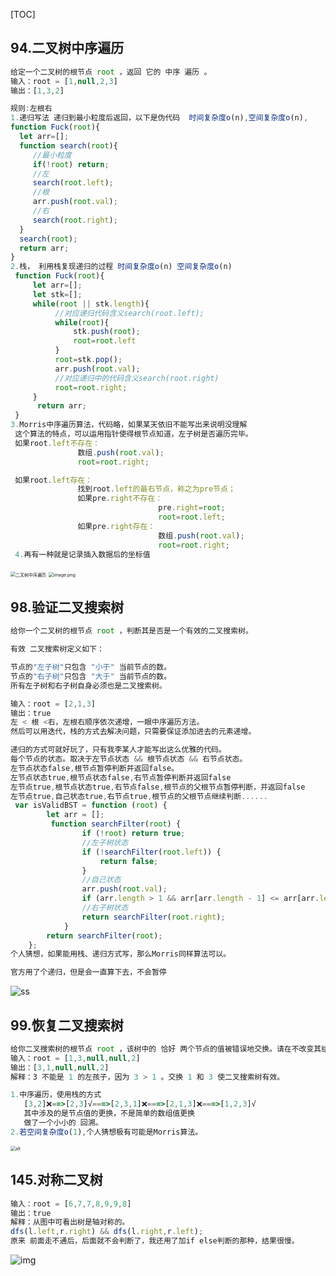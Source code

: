 [TOC]

## 94.二叉树中序遍历

```js
给定一个二叉树的根节点 root ，返回 它的 中序 遍历 。
输入：root = [1,null,2,3]
输出：[1,3,2]

规则:左根右
1.递归写法 递归到最小粒度后返回，以下是伪代码  时间复杂度o(n),空间复杂度o(n),
function Fuck(root){
  let arr=[];
  function search(root){
     //最小粒度
     if(!root) return;
     //左
     search(root.left);
     //根
     arr.push(root.val);
     //右
     search(root.right);
  }
  search(root);
  return arr;
}
2.栈， 利用栈复现递归的过程 时间复杂度o(n) 空间复杂度o(n)
 function Fuck(root){
     let arr=[];
     let stk=[];
     while(root || stk.length){
          //对应递归代码含义search(root.left);
          while(root){
              stk.push(root);
              root=root.left
          }
          root=stk.pop();
          arr.push(root.val);
          //对应递归中的代码含义search(root.right)
          root=root.right;   
     }
      return arr;
 }
3.Morris中序遍历算法，代码略，如果某天依旧不能写出来说明没理解
 这个算法的特点，可以运用指针使得根节点知道，左子树是否遍历完毕。
 如果root.left不存在：
               数组.push(root.val);
               root=root.right;

 如果root.left存在：
               找到root.left的最右节点，称之为pre节点；
               如果pre.right不存在：
                                 pre.right=root;
                                 root=root.left;
               如果pre.right存在：
                                 数组.push(root.val);
                                 root=root.right;
 4.再有一种就是记录插入数据后的坐标值              
```

<img src="https://assets.leetcode.com/uploads/2020/09/15/inorder_1.jpg" alt="二叉树中序遍历" style="zoom:50%;" />

<img src="https://s2.loli.net/2024/04/15/MzaOJyqQdgsGhS8.png" alt="image.png" style="zoom:50%;" />

## 98.验证二叉搜索树

```js
给你一个二叉树的根节点 root ，判断其是否是一个有效的二叉搜索树。

有效 二叉搜索树定义如下：

节点的"左子树"只包含 "小于" 当前节点的数。
节点的"右子树"只包含 "大于" 当前节点的数。
所有左子树和右子树自身必须也是二叉搜索树。

输入：root = [2,1,3]
输出：true
左 < 根 <右，左根右顺序依次递增，一眼中序遍历方法。
然后可以用迭代，栈的方式去解决问题，只需要保证添加进去的元素递增。

递归的方式可就好玩了，只有我李某人才能写出这么优雅的代码。
每个节点的状态。取决于左节点状态 && 根节点状态 && 右节点状态。
左节点状态false,根节点暂停判断并返回false。
左节点状态true,根节点状态false,右节点暂停判断并返回false
左节点true,根节点状态true,右节点false,根节点的父根节点暂停判断，并返回false
左节点true,自己状态true,右节点true,根节点的父根节点继续判断......
 var isValidBST = function (root) {
        let arr = [];
         function searchFilter(root) {
                if (!root) return true;
                //左子树状态
                if (!searchFilter(root.left)) {
                    return false;
                }
                //自己状态
                arr.push(root.val);
                if (arr.length > 1 && arr[arr.length - 1] <= arr[arr.length - 2]) return false;
                //右子树状态
                return searchFilter(root.right);
            }
        return searchFilter(root);
    };
个人猜想，如果能用栈、递归方式写，那么Morris同样算法可以。

官方用了个递归，但是会一直算下去，不会暂停
```

![ss](https://assets.leetcode.com/uploads/2020/12/01/tree1.jpg)



## 99.恢复二叉搜索树

```js
给你二叉搜索树的根节点 root ，该树中的 恰好 两个节点的值被错误地交换。请在不改变其结构的情况下，恢复这棵树 。
输入：root = [1,3,null,null,2]
输出：[3,1,null,null,2]
解释：3 不能是 1 的左孩子，因为 3 > 1 。交换 1 和 3 使二叉搜索树有效。

1.中序遍历，使用栈的方式
   [3,2]❌==>[2,3]√===>[2,3,1]❌===>[2,1,3]❌===>[1,2,3]√
   其中涉及的是节点值的更换，不是简单的数组值更换
   做了一个小小的 回溯。
2.若空间复杂度o(1),个人猜想极有可能是Morris算法。
```

<img src="https://assets.leetcode.com/uploads/2020/10/28/recover1.jpg" alt="alt" style="zoom:50%;" />

## 145.对称二叉树

```js
输入：root = [6,7,7,8,9,9,8]
输出：true
解释：从图中可看出树是轴对称的。
dfs(l.left,r.right) && dfs(l.right,r.left);
原来 前面走不通后，后面就不会判断了，我还用了加if else判断的那种，结果很慢。
```

![img](https://pic.leetcode.cn/1694689008-JaaRdV-%E8%BD%B4%E5%AF%B9%E7%A7%B0%E4%BA%8C%E5%8F%89%E6%A0%911.png)
